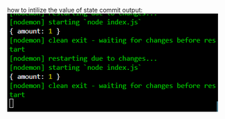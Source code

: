 
how to intilize the value of state commit output:
![alt text](<Screenshot 2024-03-02 202134.png>)




